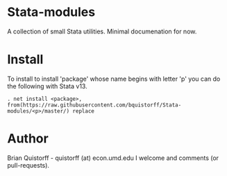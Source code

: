 Stata-modules
=============

A collection of small Stata utilities. Minimal documenation for now.

Install
=======

To install to install 'package' whose name begins with letter 'p' you can do the following with Stata v13.

```
. net install <package>, from(https://raw.githubusercontent.com/bquistorff/Stata-modules/<p>/master/) replace
```


Author
=======
Brian Quistorff - quistorff (at) econ.umd.edu
I welcome and comments (or pull-requests).

